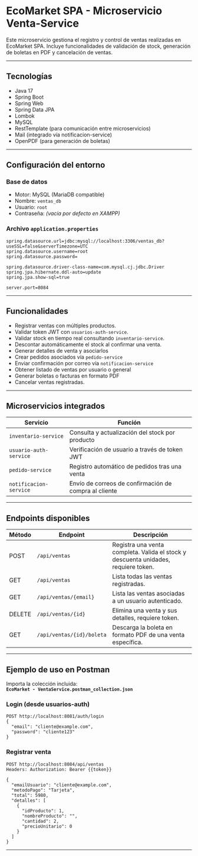# EcoMarket SPA - Microservicio Venta-Service

Este microservicio gestiona el registro y control de ventas realizadas en EcoMarket SPA. Incluye funcionalidades de validación de stock, generación de boletas en PDF y cancelación de ventas.

---

## Tecnologías

- Java 17
- Spring Boot
- Spring Web
- Spring Data JPA
- Lombok
- MySQL
- RestTemplate (para comunicación entre microservicios)
- Mail (integrado vía notificacion-service)
- OpenPDF (para generación de boletas)

---

## Configuración del entorno

### Base de datos

- Motor: MySQL (MariaDB compatible)
- Nombre: `ventas_db`
- Usuario: `root`
- Contraseña: *(vacía por defecto en XAMPP)*

### Archivo `application.properties`

```properties
spring.datasource.url=jdbc:mysql://localhost:3306/ventas_db?useSSL=false&serverTimezone=UTC
spring.datasource.username=root
spring.datasource.password=

spring.datasource.driver-class-name=com.mysql.cj.jdbc.Driver
spring.jpa.hibernate.ddl-auto=update
spring.jpa.show-sql=true

server.port=8084
```

---

## Funcionalidades

- Registrar ventas con múltiples productos.
- Validar token JWT con `usuarios-auth-service`.
- Validar stock en tiempo real consultando `inventario-service`.
- Descontar automáticamente el stock al confirmar una venta.
- Generar detalles de venta y asociarlos
- Crear pedidos asociados vía `pedido-service`
- Enviar confirmación por correo vía `notificacion-service`
- Obtener listado de ventas por usuario o general
- Generar boletas o facturas en formato PDF
- Cancelar ventas registradas.

---

## Microservicios integrados

| Servicio                 | Función                                                       |
|--------------------------|---------------------------------------------------------------|
| `inventario-service`     | Consulta y actualización del stock por producto               |
| `usuario-auth-service`   | Verificación de usuario a través de token JWT                 |
| `pedido-service`         | Registro automático de pedidos tras una venta                 |
| `notificacion-service`   | Envío de correos de confirmación de compra al cliente         |

---

## Endpoints disponibles

| Método | Endpoint                                             | Descripción                                                                                 |
|---------|-----------------------------------------------------|---------------------------------------------------------------------------------------------|
| POST    | `/api/ventas`                                       | Registra una venta completa. Valida el stock y descuenta unidades, requiere token.          |
| GET     | `/api/ventas`                                       | Lista todas las ventas registradas.                                                         |
| GET     | `/api/ventas/{email}`                               | Lista las ventas asociadas a un usuario autenticado.                                        |
| DELETE  | `/api/ventas/{id}`                                  | Elimina una venta y sus detalles, requiere token.                                           |
| GET     | `/api/ventas/{id}/boleta`                           | Descarga la boleta en formato PDF de una venta específica.                                  |

---

## Ejemplo de uso en Postman

  Importa la colección incluida:  
  **`EcoMarket - VentaService.postman_collection.json`**
### Login (desde usuarios-auth)
```http
POST http://localhost:8081/auth/login
{
  "email": "cliente@example.com",
  "password": "cliente123"
}
```

### Registrar venta
```http
POST http://localhost:8084/api/ventas
Headers: Authorization: Bearer {{token}}

{
  "emailUsuario": "cliente@example.com",
  "metodoPago": "Tarjeta",
  "total": 5980,
  "detalles": [
    {
      "idProducto": 1,
      "nombreProducto": "",
      "cantidad": 2,
      "precioUnitario": 0
    }
  ]
}
```

---
